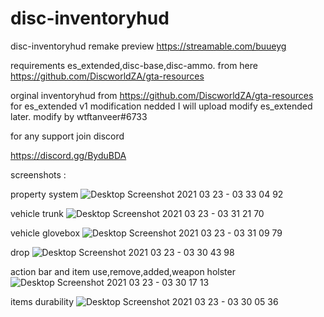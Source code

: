 # disc-inventoryhud
disc-inventoryhud remake
preview https://streamable.com/buueyg 

requirements es_extended,disc-base,disc-ammo.
from here https://github.com/DiscworldZA/gta-resources

orginal inventoryhud from https://github.com/DiscworldZA/gta-resources
for es_extended v1 modification nedded
I will upload modify es_extended later.
modify by wtftanveer#6733

for any support join discord 

https://discord.gg/ByduBDA

screenshots : 

property system ![Desktop Screenshot 2021 03 23 - 03 33 04 92](https://user-images.githubusercontent.com/70646347/112061395-a41b5580-8b88-11eb-8a2c-8f6d68ff76da.png)

vehicle trunk ![Desktop Screenshot 2021 03 23 - 03 31 21 70](https://user-images.githubusercontent.com/70646347/112061435-b4333500-8b88-11eb-8daa-4c8a27980d8d.png)

vehicle glovebox ![Desktop Screenshot 2021 03 23 - 03 31 09 79](https://user-images.githubusercontent.com/70646347/112061482-c1502400-8b88-11eb-8ad4-08e1a773490d.png)

drop ![Desktop Screenshot 2021 03 23 - 03 30 43 98](https://user-images.githubusercontent.com/70646347/112061513-cb722280-8b88-11eb-8019-16937be9ff9f.png)

action bar and item use,remove,added,weapon holster ![Desktop Screenshot 2021 03 23 - 03 30 17 13](https://user-images.githubusercontent.com/70646347/112061605-ee043b80-8b88-11eb-8e68-68261ec2473f.png)

items durability ![Desktop Screenshot 2021 03 23 - 03 30 05 36](https://user-images.githubusercontent.com/70646347/112061666-083e1980-8b89-11eb-9954-150fc7eaf806.png)
